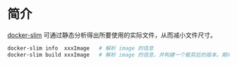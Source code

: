 

# 简介 

[docker-slim](https://github.com/docker-slim/docker-slim) 可通过静态分析得出所要使用的实际文件，从而减小文件尺寸。

```bash
docker-slim info  xxxImage   # 解析 image 的信息 
docker-slim build xxxImage   # 解析 image 的信息，并构建一个裁剪后的版本。期间需要运行起来目标进行以便进行分析。
```
